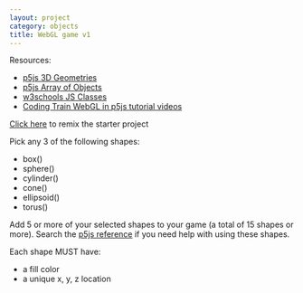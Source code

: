 ```yaml
---
layout: project
category: objects
title: WebGL game v1
---
```

Resources:
- [p5js 3D Geometries](https://p5js.org/examples/3d-geometries.html)
- [p5js Array of Objects](https://p5js.org/examples/objects-array-of-objects.html)
- [w3schools JS Classes](https://www.w3schools.com/js/js_classes.asp)
- [Coding Train WebGL in p5js tutorial videos](https://drive.google.com/open?id=104JGFnCCfeQJa5dEkm0Tyrj25R7mVwEM)


[Click here](https://glitch.com/edit/#!/remix/3dp5) to remix the starter project

Pick any 3 of the following shapes:

- box()
- sphere()
- cylinder()
- cone()
- ellipsoid()
- torus()

Add 5 or more of your selected shapes to your game (a total of 15 shapes or more). Search the [p5js reference](https://p5js.org/reference/) if you need help with using these shapes.

Each shape MUST have:

- a fill color
- a unique x, y, z location
